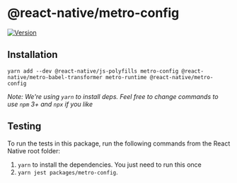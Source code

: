 # @react-native/metro-config

[![Version][version-badge]][package]

## Installation

```
yarn add --dev @react-native/js-polyfills metro-config @react-native/metro-babel-transformer metro-runtime @react-native/metro-config
```

*Note: We're using `yarn` to install deps. Feel free to change commands to use `npm` 3+ and `npx` if you like*

[version-badge]: https://img.shields.io/npm/v/@react-native/metro-config?style=flat-square
[package]: https://www.npmjs.com/package/@react-native/metro-config

## Testing

To run the tests in this package, run the following commands from the React Native root folder:

1. `yarn` to install the dependencies. You just need to run this once
2. `yarn jest packages/metro-config`.
